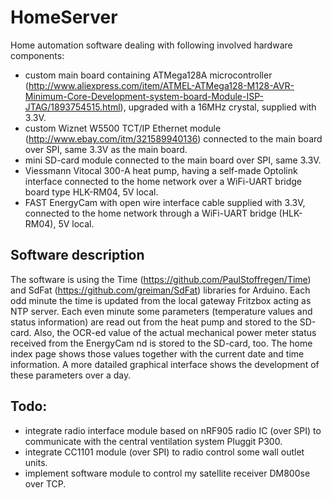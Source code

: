 HomeServer
==========

Home automation software dealing with following involved hardware components:
- custom main board containing ATMega128A microcontroller (http://www.aliexpress.com/item/ATMEL-ATMega128-M128-AVR-Minimum-Core-Development-system-board-Module-ISP-JTAG/1893754515.html), upgraded with a 16MHz crystal, supplied with 3.3V.
- custom Wiznet W5500 TCT/IP Ethernet module (http://www.ebay.com/itm/321589940136) connected to the main board over SPI, same 3.3V as the main board.
- mini SD-card module connected to the main board over SPI, same 3.3V.
- Viessmann Vitocal 300-A heat pump, having a self-made Optolink interface connected to the home network over a WiFi-UART bridge board type HLK-RM04, 5V local.
- FAST EnergyCam with open wire interface cable supplied with 3.3V, connected to the home network through a WiFi-UART bridge (HLK-RM04), 5V local.

Software description
--------------------
The software is using the Time (https://github.com/PaulStoffregen/Time) and SdFat (https://github.com/greiman/SdFat) libraries for Arduino.
Each odd minute the time is updated from the local gateway Fritzbox acting as NTP server.
Each even minute some parameters (temperature values and status information) are read out from the heat pump and stored to the SD-card. Also, the OCR-ed value of the actual mechanical power meter status received from the EnergyCam nd is stored to the SD-card, too.
The home index page shows those values together with the current date and time information.
A more datailed graphical interface shows the development of these parameters over a day.

Todo:
----
- integrate radio interface module based on nRF905 radio IC (over SPI) to communicate with the central ventilation system Pluggit P300.
- integrate CC1101 module (over SPI) to radio control some wall outlet units.
- implement software module to control my satellite receiver DM800se over TCP.

